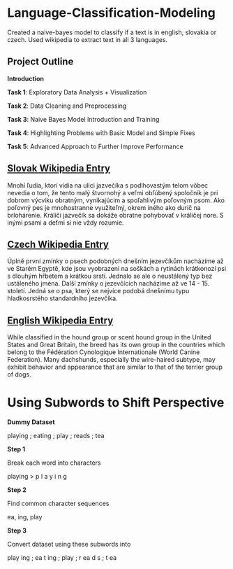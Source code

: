 # Language-Classification-Modeling
Created a naive-bayes model to classify if a text is in english, slovakia or czech. Used wikipedia to extract text in all 3 languages.

## Project Outline


**Introduction**

**Task 1**: Exploratory Data Analysis + Visualization

**Task 2**: Data Cleaning and Preprocessing

**Task 3**: Naive Bayes Model Introduction and Training

**Task 4**: Highlighting Problems with Basic Model and Simple Fixes

**Task 5**: Advanced Approach to Further Improve Performance



## [Slovak Wikipedia Entry](https://sk.wikipedia.org/wiki/Jazveč%C3%ADk)
Mnohí ľudia, ktorí vidia na ulici jazvečíka s podlhovastým telom vôbec nevedia o tom, že tento malý štvornohý a veľmi obľúbený spoločník je pri dobrom výcviku obratným, vynikajúcim a spoľahlivým poľovným psom. Ako poľovný pes je mnohostranne využiteľný, okrem iného ako durič na brlohárenie. Králičí jazvečík sa dokáže obratne pohybovať v králičej nore. S inými psami a deťmi si nie vždy rozumie.

## [Czech Wikipedia Entry](https://cs.wikipedia.org/wiki/Jezevč%C3%ADk)
Úplně první zmínky o psech podobných dnešním jezevčíkům nacházíme až ve Starém Egyptě, kde jsou vyobrazeni na soškách a rytinách krátkonozí psi s dlouhým hřbetem a krátkou srstí. Jednalo se ale o neustálený typ bez ustáleného jména. Další zmínky o jezevčících nacházíme až ve 14 - 15. století. Jedná se o psa, který se nejvíce podobá dnešnímu typu hladkosrstého standardního jezevčíka.


## [English Wikipedia Entry](https://en.wikipedia.org/wiki/Dachshund)
While classified in the hound group or scent hound group in the United States and Great Britain, the breed has its own group in the countries which belong to the Fédération Cynologique Internationale (World Canine Federation). Many dachshunds, especially the wire-haired subtype, may exhibit behavior and appearance that are similar to that of the terrier group of dogs.


# Using Subwords to Shift Perspective

**Dummy Dataset**

playing ; eating ; play ; reads ; tea

**Step 1**

Break each word into characters

playing > p l a y i n g


**Step 2**

Find common character sequences

ea, ing, play

**Step 3**

Convert dataset using these subwords into

play ing ; ea t ing ; play ; r ea d s ; t ea
